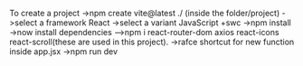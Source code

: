 To create a project 
->npm create vite@latest ./ (inside the folder/project)
->select a framework React
->select a variant JavaScript +swc
->npm install
->now install dependencies -->npm i react-router-dom axios react-icons react-scroll(these are used in this project).
->rafce shortcut for new function inside app.jsx
->npm run dev

